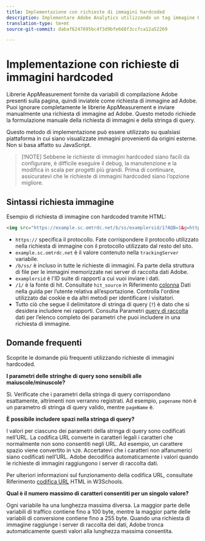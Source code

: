 ```yaml
---
title: Implementazione con richieste di immagini hardcoded
description: Implementare Adobe Analytics utilizzando un tag immagine HTML (richiesta immagine hardcoded)
translation-type: tm+mt
source-git-commit: dabaf6247695bc4f3d9bfe668f3ccfca12a52269

---
```



# Implementazione con richieste di immagini hardcoded

Librerie AppMeasurement fornite da variabili di compilazione Adobe presenti sulla pagina, quindi inviatele come richiesta di immagine ad Adobe. Puoi ignorare completamente le librerie AppMeasurement e inviare manualmente una richiesta di immagine ad Adobe. Questo metodo richiede la formulazione manuale della richiesta di immagini e della stringa di query.

Questo metodo di implementazione può essere utilizzato su qualsiasi piattaforma in cui siano visualizzate immagini provenienti da origini esterne. Non si basa affatto su JavaScript.

>[!NOTE] Sebbene le richieste di immagini hardcoded siano facili da configurare, è difficile eseguire il debug, la manutenzione e la modifica in scala per progetti più grandi. Prima di continuare, assicuratevi che le richieste di immagini hardcoded siano l’opzione migliore.

## Sintassi richiesta immagine

Esempio di richiesta di immagine con hardcoded tramite HTML:

```html
<img src="https://example.sc.omtrdc.net/b/ss/examplersid/1?AQB=1&g=http%3A%2F%2Fexample.com&pageName=Example%20hardcoded%20hit&v1=Example%20value&AQE=1"/>
```

* `https://` specifica il protocollo. Fate corrispondere il protocollo utilizzato nella richiesta di immagine con il protocollo utilizzato dal resto del sito.
* `example.sc.omtrdc.net` è il valore contenuto nella `trackingServer` variabile.
* `/b/ss/` è incluso in tutte le richieste di immagini. Fa parte della struttura di file per le immagini memorizzate nei server di raccolta dati Adobe.
* `examplersid` è l&#39;ID suite di rapporti a cui vuoi inviare i dati.
* `/1/` è la fonte di hit. Consultate `hit_source` in Riferimento [colonna](../../export/analytics-data-feed/c-df-contents/datafeeds-reference.md) Dati nella guida per l’utente relativa all’esportazione. Controlla l&#39;ordine utilizzato dai cookie e da altri metodi per identificare i visitatori.
* Tutto ciò che segue il delimitatore di stringa di query (`?`) è dato che si desidera includere nei rapporti. Consulta Parametri [query di raccolta](../validate/query-parameters.md) dati per l’elenco completo dei parametri che puoi includere in una richiesta di immagine.

## Domande frequenti

Scoprite le domande più frequenti utilizzando richieste di immagini hardcoded.

**I parametri delle stringhe di query sono sensibili alle maiuscole/minuscole?**

Sì. Verificate che i parametri della stringa di query corrispondano esattamente, altrimenti non verranno registrati. Ad esempio, `pagename` non è un parametro di stringa di query valido, mentre `pageName` è.

**È possibile includere spazi nella stringa di query?**

I valori per ciascuno dei parametri della stringa di query sono codificati nell’URL. La codifica URL converte in caratteri legali i caratteri che normalmente non sono consentiti negli URL. Ad esempio, un carattere spazio viene convertito in `%20`. Accertatevi che i caratteri non alfanumerici siano codificati nell’URL. Adobe decodifica automaticamente i valori quando le richieste di immagini raggiungono i server di raccolta dati.

Per ulteriori informazioni sul funzionamento della codifica URL, consultate Riferimento [codifica URL](https://www.w3schools.com/tags/ref_urlencode.asp) HTML in W3Schools.

**Qual è il numero massimo di caratteri consentiti per un singolo valore?**

Ogni variabile ha una lunghezza massima diversa. La maggior parte delle variabili di traffico contiene fino a 100 byte, mentre la maggior parte delle variabili di conversione contiene fino a 255 byte. Quando una richiesta di immagine raggiunge i server di raccolta dei dati, Adobe tronca automaticamente questi valori alla lunghezza massima consentita.
